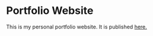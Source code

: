 # Portfolio Website
This is my personal portfolio website.
It is published [here.](http://sabin-maharjan.com.np)
